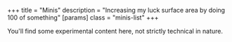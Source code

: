 +++
title = "Minis"
description = "Increasing my luck surface area by doing 100 of something"
[params]
  class = "minis-list"
+++

You'll find some experimental content here, not strictly technical in nature.